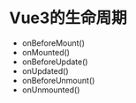 # Vue3的生命周期

- onBeforeMount()
- onMounted()
- onBeforeUpdate()
- onUpdated()
- onBeforeUnmount()
- onUnmounted()